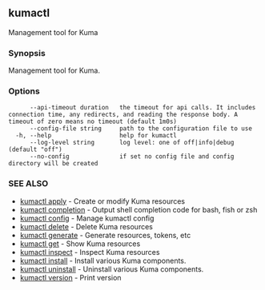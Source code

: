 ## kumactl

Management tool for Kuma

### Synopsis

Management tool for Kuma.

### Options

```
      --api-timeout duration   the timeout for api calls. It includes connection time, any redirects, and reading the response body. A timeout of zero means no timeout (default 1m0s)
      --config-file string     path to the configuration file to use
  -h, --help                   help for kumactl
      --log-level string       log level: one of off|info|debug (default "off")
      --no-config              if set no config file and config directory will be created
```

### SEE ALSO

* [kumactl apply](kumactl_apply.md)	 - Create or modify Kuma resources
* [kumactl completion](kumactl_completion.md)	 - Output shell completion code for bash, fish or zsh
* [kumactl config](kumactl_config.md)	 - Manage kumactl config
* [kumactl delete](kumactl_delete.md)	 - Delete Kuma resources
* [kumactl generate](kumactl_generate.md)	 - Generate resources, tokens, etc
* [kumactl get](kumactl_get.md)	 - Show Kuma resources
* [kumactl inspect](kumactl_inspect.md)	 - Inspect Kuma resources
* [kumactl install](kumactl_install.md)	 - Install various Kuma components.
* [kumactl uninstall](kumactl_uninstall.md)	 - Uninstall various Kuma components.
* [kumactl version](kumactl_version.md)	 - Print version

